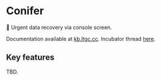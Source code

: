 # Conifer
📼 Urgent data recovery via console screen.

Documentation available at [kb.ltgc.cc](https://kb.ltgc.cc/conifer/). Incubator thread [here](https://github.com/ltgcgo/incubator/issues/16).

## Key features
TBD.
